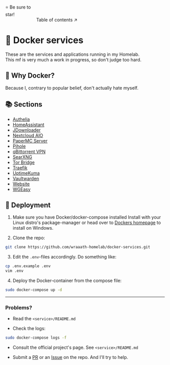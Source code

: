 ⭐ Be sure to star!                                                                                 Table of contents ↗️

# 🐳 Docker services
These are the services and applications running in my Homelab. \
This mf is very much a work in progress, so don't judge too hard.

## 💢 Why Docker?
Because I, contrary to popular belief, don't actually hate myself.

## 📚 Sections
* [Authelia](authelia/)
* [HomeAssistant](homeassistant/)
* [JDownloader](jdownloader/)
* [Nextcloud AIO](nextcloud-aio/)
* [PaperMC Server](papermc-server/)
* [Pihole](pihole/)
* [qBittorrent VPN](qbittorrent-vpn/)
* [SearXNG](searxng/)
* [Tor Bridge](tor-bridge/)
* [Traefik](traefik/)
* [UptimeKuma](uptimekuma/)
* [Vaultwarden](vaultwarden/)
* [Website](website/)
* [WGEasy](wgeasy/)

## 🚀 Deployment
1. Make sure you have Docker/docker-compose installed
Install with your Linux distro's package-manager or head over to [Dockers homepage](https://www.docker.com/get-started/) to install on Windows.

2. Clone the repo:
```bash
git clone https://github.com/wraaath-homelab/docker-services.git
```

3. Edit the `.env`-files accordingly. Do something like:
```bash
cp .env.example .env
vim .env
```

4. Deploy the Docker-container from the compose file:
```bash
sudo docker-compose up -d
```

---

### Problems?
* Read the `<service>/README.md`

* Check the logs:
```bash
sudo docker-compose logs -f
```

* Consult the official project's page. See `<service>/README.md`

* Submit a [PR](https://github.com/wraaath-homelab/docker-services/pulls) or an [Issue](https://github.com/wraaath-homelab/docker-services/issues) on the repo. And I'll try to help.
